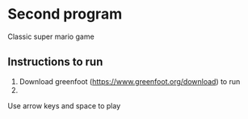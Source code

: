# Second program
Classic super mario game
## Instructions to run
1. Download greenfoot (https://www.greenfoot.org/download) to run
2. 
Use arrow keys and space to play
